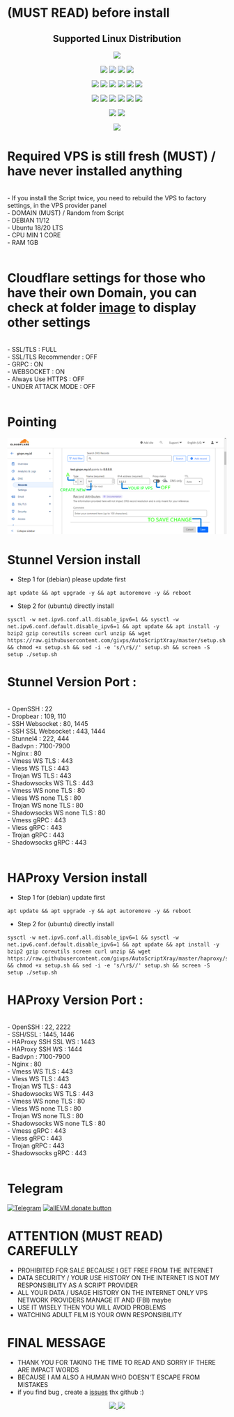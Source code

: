 # (MUST READ) before install

</p> 
<h2 align="center"> Supported Linux Distribution</h2>
<p align="center"><img src="https://d33wubrfki0l68.cloudfront.net/5911c43be3b1da526ed609e9c55783d9d0f6b066/9858b/assets/img/debian-ubuntu-hover.png"></p> 
<p align="center"><img src="https://img.shields.io/static/v1?style=for-the-badge&logo=debian&label=Debian%209&message=Stretch&color=purple"> <img src="https://img.shields.io/static/v1?style=for-the-badge&logo=debian&label=Debian%2010&message=Buster&color=purple">  <img src="https://img.shields.io/static/v1?style=for-the-badge&logo=ubuntu&label=Ubuntu%2018&message=Lts&color=red"> <img src="https://img.shields.io/static/v1?style=for-the-badge&logo=ubuntu&label=Ubuntu%2020&message=Lts&color=red">
</p>

<p align="center"><img src="https://img.shields.io/badge/Service-SSH_Over_Websocket-success.svg"> <img src="https://img.shields.io/badge/Service-SSH_UDP_Custom-success.svg"> <img src="https://img.shields.io/badge/Service-SlowDNS-success.svg"> <img src="https://img.shields.io/badge/Service-SSH_Dropbear-success.svg">  <img src="https://img.shields.io/badge/Service-Stunnel4-success.svg">  <img src="https://img.shields.io/badge/Service-Fail2Ban-brightgreen">  
<p align="center"><img src="https://img.shields.io/badge/Service-XRAY_VLESS-success.svg">  <img src="https://img.shields.io/badge/Service-XRAY_VMESS-success.svg">  <img src="https://img.shields.io/badge/Service-XRAY_TROJAN-success.svg"> <img src= "https://img.shields.io/badge/Service-Websocket-success.svg"> <img src= "https://img.shields.io/badge/Service-GRPC-success.svg"> <img src= "https://img.shields.io/badge/Service-Shadowsocks-success.svg">  
<p <p align="center"><img src="https://img.shields.io/badge/Service-Webmin-success.svg"> <img src="https://img.shields.io/badge/Service-OpenVPN-success.svg">
<p <p align="center"><img src="https://img.shields.io/badge/Version-1.0-blue">
  
# Required VPS is still fresh (MUST) / have never installed anything
<br>
- If you install the Script twice, you need to rebuild the VPS to factory settings, in the VPS provider panel<br>
- DOMAIN (MUST) / Random from Script<br>
- DEBIAN 11/12<br>
- Ubuntu 18/20 LTS<br>
- CPU MIN 1 CORE<br>
- RAM 1GB<br>
<br>

# Cloudflare settings for those who have their own Domain, you can check at folder [image](https://github.com/givps/AutoScriptXray/tree/master/image) to display other settings
<br>
- SSL/TLS : FULL<br>
- SSL/TLS Recommender : OFF<br>
- GRPC : ON<br>
- WEBSOCKET : ON<br>
- Always Use HTTPS : OFF<br>
- UNDER ATTACK MODE : OFF<br>
<br>

# Pointing
![Pointing](https://raw.githubusercontent.com/givps/AutoScriptXray/master/image/pointing.png)

# Stunnel Version install
- Step 1 for (debian) please update first
```
apt update && apt upgrade -y && apt autoremove -y && reboot
```
- Step 2 for (ubuntu) directly install
```
sysctl -w net.ipv6.conf.all.disable_ipv6=1 && sysctl -w net.ipv6.conf.default.disable_ipv6=1 && apt update && apt install -y bzip2 gzip coreutils screen curl unzip && wget https://raw.githubusercontent.com/givps/AutoScriptXray/master/setup.sh && chmod +x setup.sh && sed -i -e 's/\r$//' setup.sh && screen -S setup ./setup.sh
```
# Stunnel Version Port :
<br>
- OpenSSH                  : 22<br>
- Dropbear                 : 109, 110<br>
- SSH Websocket            : 80, 1445<br>
- SSH SSL Websocket        : 443, 1444<br>
- Stunnel4                 : 222, 444<br>
- Badvpn                   : 7100-7900<br>
- Nginx                    : 80<br>
- Vmess WS TLS             : 443<br>
- Vless WS TLS             : 443<br>
- Trojan WS TLS            : 443<br>
- Shadowsocks WS TLS       : 443<br>
- Vmess WS none TLS        : 80<br>
- Vless WS none TLS        : 80<br>
- Trojan WS none TLS       : 80<br>
- Shadowsocks WS none TLS  : 80<br>
- Vmess gRPC               : 443<br>
- Vless gRPC               : 443<br>
- Trojan gRPC              : 443<br>
- Shadowsocks gRPC         : 443<br>
<br>

# HAProxy Version install
- Step 1 for (debian) update first
```
apt update && apt upgrade -y && apt autoremove -y && reboot
```
- Step 2 for (ubuntu) directly install
```
sysctl -w net.ipv6.conf.all.disable_ipv6=1 && sysctl -w net.ipv6.conf.default.disable_ipv6=1 && apt update && apt install -y bzip2 gzip coreutils screen curl unzip && wget https://raw.githubusercontent.com/givps/AutoScriptXray/master/haproxy/setup/setup.sh && chmod +x setup.sh && sed -i -e 's/\r$//' setup.sh && screen -S setup ./setup.sh
```
# HAProxy Version Port :
<br>
- OpenSSH                  : 22, 2222<br>
- SSH/SSL                  : 1445, 1446<br>
- HAProxy SSH SSL WS       : 1443<br>
- HAProxy SSH WS           : 1444<br>
- Badvpn                   : 7100-7900<br>
- Nginx                    : 80<br>
- Vmess WS TLS             : 443<br>
- Vless WS TLS             : 443<br>
- Trojan WS TLS            : 443<br>
- Shadowsocks WS TLS       : 443<br>
- Vmess WS none TLS        : 80<br>
- Vless WS none TLS        : 80<br>
- Trojan WS none TLS       : 80<br>
- Shadowsocks WS none TLS  : 80<br>
- Vmess gRPC               : 443<br>
- Vless gRPC               : 443<br>
- Trojan gRPC              : 443<br>
- Shadowsocks gRPC         : 443<br>
<br>

# Telegram
[![Telegram](https://img.shields.io/badge/Telegram-blue)](https://t.me/givps_com/)
[![allEVM donate button](https://img.shields.io/badge/Donate-allEVM-blue)](https://www.blockchain.com/explorer/addresses/eth/0xa7431b95bbd425303812b610626a4e784551cdab)

# ATTENTION (MUST READ) CAREFULLY
- PROHIBITED FOR SALE BECAUSE I GET FREE FROM THE INTERNET
- DATA SECURITY / YOUR USE HISTORY ON THE INTERNET IS NOT MY RESPONSIBILITY AS A SCRIPT PROVIDER
- ALL YOUR DATA / USAGE HISTORY ON THE INTERNET ONLY VPS NETWORK PROVIDERS MANAGE IT AND (FBI) maybe
- USE IT WISELY THEN YOU WILL AVOID PROBLEMS
- WATCHING ADULT FILM IS YOUR OWN RESPONSIBILITY

# FINAL MESSAGE
- THANK YOU FOR TAKING THE TIME TO READ AND SORRY IF THERE ARE IMPACT WORDS
- BECAUSE I AM ALSO A HUMAN WHO DOESN'T ESCAPE FROM MISTAKES
- if you find bug , create a [issues](https://github.com/givps/AutoScriptXray/issues) thx github :)

<p align="center">
<a href="https://opensource.org/licenses/MIT"> <img src="https://img.shields.io/badge/License-MIT-yellow.svg" style="max-width:200%;"> <a><img src="https://img.shields.io/badge/Auto_Script_VPS-blue" style="max-width:200%;">

  
